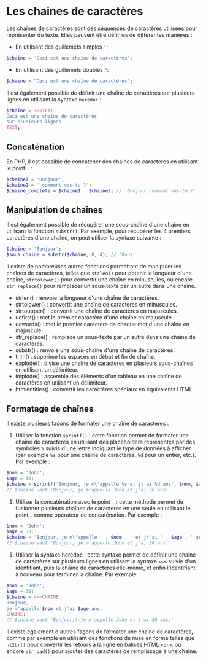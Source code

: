 # Les chaines de caractères

Les chaînes de caractères sont des séquences de caractères utilisées pour représenter du texte. Elles peuvent être définies de différentes manières :

- En utilisant des guillemets simples `'`:

```php
$chaine = 'Ceci est une chaîne de caractères';
```

- En utilisant des guillemets doubles `"`:

```php
$chaine = "Ceci est une chaîne de caractères";
```

Il est également possible de définir une chaîne de caractères sur plusieurs lignes en utilisant la syntaxe `heredoc` :

```php
$chaine = <<<TEXT
Ceci est une chaîne de caractères
sur plusieurs lignes.
TEXT;
```

## Concaténation

En PHP, il est possible de concaténer des chaînes de caractères en utilisant le point `.` :

```php
$chaine1 = 'Bonjour';
$chaine2 = ' comment vas-tu ?';
$chaine_complete = $chaine1 . $chaine2; // 'Bonjour comment vas-tu ?'
```

## Manipulation de chaînes

Il est également possible de récupérer une sous-chaîne d'une chaîne en utilisant la fonction `substr()`. Par exemple, pour récupérer les 4 premiers caractères d'une chaîne, on peut utiliser la syntaxe suivante :

```php
$chaine = 'Bonjour';
$sous_chaine = substr($chaine, 0, 4); // 'Bonj'
```

Il existe de nombreuses autres fonctions permettant de manipuler les chaînes de caractères, telles que `strlen()` pour obtenir la longueur d'une chaîne, `strtolower()` pour convertir une chaîne en minuscules, ou encore `str_replace()` pour remplacer un sous-texte par un autre dans une chaîne.

- strlen() : renvoie la longueur d'une chaîne de caractères.
- strtolower() : convertit une chaîne de caractères en minuscules.
- strtoupper() : convertit une chaîne de caractères en majuscules.
- ucfirst() : met le premier caractère d'une chaîne en majuscule.
- ucwords() : met le premier caractère de chaque mot d'une chaîne en majuscule.
- str_replace() : remplace un sous-texte par un autre dans une chaîne de caractères.
- substr() : renvoie une sous-chaîne d'une chaîne de caractères.
- trim() : supprime les espaces en début et fin de chaîne.
- explode() : divise une chaîne de caractères en plusieurs sous-chaînes en utilisant un délimiteur.
- implode() : assemble des éléments d'un tableau en une chaîne de caractères en utilisant un délimiteur.
- htmlentities() : convertit les caractères spéciaux en équivalents HTML.

## Formatage de chaînes

Il existe plusieurs façons de formater une chaîne de caractères :

1. Utiliser la fonction `sprintf()` : cette fonction permet de formater une chaîne de caractères en utilisant des placeholders représentés par des symboles `%` suivis d'une lettre indiquant le type de données à afficher (par exemple `%s` pour une chaîne de caractères, `%d` pour un entier, etc.). Par exemple :

```php
$nom = 'John';
$age = 30;
$chaine = sprintf('Bonjour, je m\'appelle %s et j\'ai %d ans', $nom, $age);
// $chaine vaut 'Bonjour, je m'appelle John et j'ai 30 ans'
```

1. Utiliser la concaténation avec le point `.` : cette méthode permet de fusionner plusieurs chaînes de caractères en une seule en utilisant le point `.` comme opérateur de concaténation. Par exemple :

```php
$nom = 'John';
$age = 30;
$chaine = 'Bonjour, je m\'appelle ' . $nom . ' et j\'ai ' . $age . ' ans';
// $chaine vaut 'Bonjour, je m'appelle John et j'ai 30 ans'
```

1. Utiliser la syntaxe heredoc : cette syntaxe permet de définir une chaîne de caractères sur plusieurs lignes en utilisant la syntaxe `<<<` suivie d'un identifiant, puis la chaîne de caractères elle-même, et enfin l'identifiant à nouveau pour terminer la chaîne. Par exemple :

```php
$nom = 'John';
$age = 30;
$chaine = <<<CHAINE
Bonjour,
je m'appelle $nom et j'ai $age ans.
CHAINE;
// $chaine vaut 'Bonjour,\nje m'appelle John et j'ai 30 ans.'
```

Il existe également d'autres façons de formater une chaîne de caractères, comme par exemple en utilisant des fonctions de mise en forme telles que `nl2br()` pour convertir les retours à la ligne en balises HTML `<br>`, ou encore `str_pad()` pour ajouter des caractères de remplissage à une chaîne.
